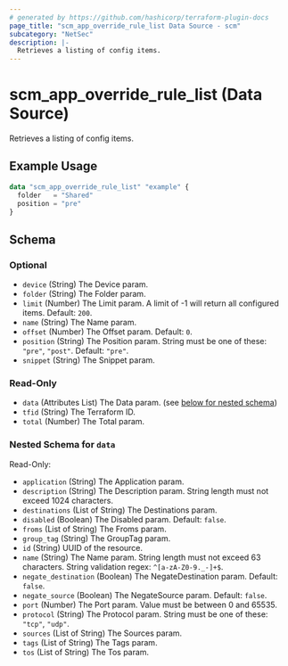 ```yaml
---
# generated by https://github.com/hashicorp/terraform-plugin-docs
page_title: "scm_app_override_rule_list Data Source - scm"
subcategory: "NetSec"
description: |-
  Retrieves a listing of config items.
---
```


# scm_app_override_rule_list (Data Source)

Retrieves a listing of config items.

## Example Usage

```terraform
data "scm_app_override_rule_list" "example" {
  folder   = "Shared"
  position = "pre"
}
```

<!-- schema generated by tfplugindocs -->
## Schema

### Optional

- `device` (String) The Device param.
- `folder` (String) The Folder param.
- `limit` (Number) The Limit param. A limit of -1 will return all configured items. Default: `200`.
- `name` (String) The Name param.
- `offset` (Number) The Offset param. Default: `0`.
- `position` (String) The Position param. String must be one of these: `"pre"`, `"post"`. Default: `"pre"`.
- `snippet` (String) The Snippet param.

### Read-Only

- `data` (Attributes List) The Data param. (see [below for nested schema](#nestedatt--data))
- `tfid` (String) The Terraform ID.
- `total` (Number) The Total param.

<a id="nestedatt--data"></a>
### Nested Schema for `data`

Read-Only:

- `application` (String) The Application param.
- `description` (String) The Description param. String length must not exceed 1024 characters.
- `destinations` (List of String) The Destinations param.
- `disabled` (Boolean) The Disabled param. Default: `false`.
- `froms` (List of String) The Froms param.
- `group_tag` (String) The GroupTag param.
- `id` (String) UUID of the resource.
- `name` (String) The Name param. String length must not exceed 63 characters. String validation regex: `^[a-zA-Z0-9._-]+$`.
- `negate_destination` (Boolean) The NegateDestination param. Default: `false`.
- `negate_source` (Boolean) The NegateSource param. Default: `false`.
- `port` (Number) The Port param. Value must be between 0 and 65535.
- `protocol` (String) The Protocol param. String must be one of these: `"tcp"`, `"udp"`.
- `sources` (List of String) The Sources param.
- `tags` (List of String) The Tags param.
- `tos` (List of String) The Tos param.
